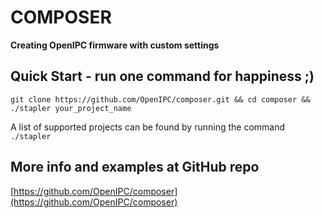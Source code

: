 # COMPOSER

**Creating OpenIPC firmware with custom settings**


## Quick Start - run one command for happiness ;)

```
git clone https://github.com/OpenIPC/composer.git && cd composer && ./stapler your_project_name
```

A list of supported projects can be found by running the command `./stapler`


## More info and examples at GitHub repo

[https://github.com/OpenIPC/composer](https://github.com/OpenIPC/composer)

